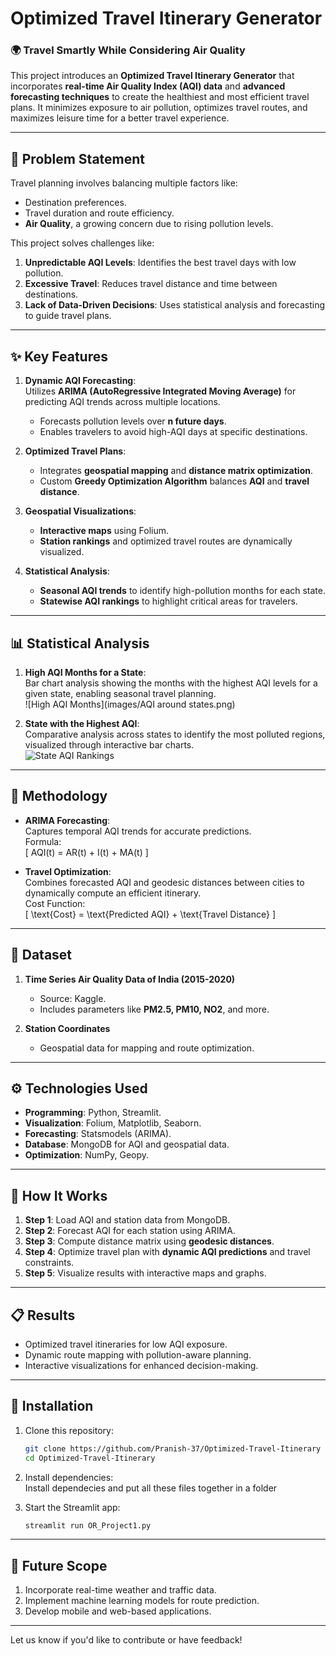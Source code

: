 # Optimized Travel Itinerary Generator

### 🌍 Travel Smartly While Considering Air Quality

This project introduces an **Optimized Travel Itinerary Generator** that incorporates **real-time Air Quality Index (AQI) data** and **advanced forecasting techniques** to create the healthiest and most efficient travel plans. It minimizes exposure to air pollution, optimizes travel routes, and maximizes leisure time for a better travel experience.

---

## 📌 Problem Statement
Travel planning involves balancing multiple factors like:
- Destination preferences.
- Travel duration and route efficiency.
- **Air Quality**, a growing concern due to rising pollution levels.

This project solves challenges like:
1. **Unpredictable AQI Levels**: Identifies the best travel days with low pollution.
2. **Excessive Travel**: Reduces travel distance and time between destinations.
3. **Lack of Data-Driven Decisions**: Uses statistical analysis and forecasting to guide travel plans.

---

## ✨ Key Features
1. **Dynamic AQI Forecasting**:  
   Utilizes **ARIMA (AutoRegressive Integrated Moving Average)** for predicting AQI trends across multiple locations.  
   - Forecasts pollution levels over **n future days**.
   - Enables travelers to avoid high-AQI days at specific destinations.

2. **Optimized Travel Plans**:  
   - Integrates **geospatial mapping** and **distance matrix optimization**.
   - Custom **Greedy Optimization Algorithm** balances **AQI** and **travel distance**.

3. **Geospatial Visualizations**:  
   - **Interactive maps** using Folium.
   - **Station rankings** and optimized travel routes are dynamically visualized.

4. **Statistical Analysis**:  
   - **Seasonal AQI trends** to identify high-pollution months for each state.
   - **Statewise AQI rankings** to highlight critical areas for travelers.

---

## 📊 Statistical Analysis
1. **High AQI Months for a State**:  
   Bar chart analysis showing the months with the highest AQI levels for a given state, enabling seasonal travel planning.  
   ![High AQI Months](images/AQI around states.png)

2. **State with the Highest AQI**:  
   Comparative analysis across states to identify the most polluted regions, visualized through interactive bar charts.  
   ![State AQI Rankings](images/state_aqi_ranking.png)

---

## 🔧 Methodology
- **ARIMA Forecasting**:  
  Captures temporal AQI trends for accurate predictions.  
  Formula:  
  \[
  AQI(t) = AR(t) + I(t) + MA(t)
  \]  

- **Travel Optimization**:  
  Combines forecasted AQI and geodesic distances between cities to dynamically compute an efficient itinerary.  
  Cost Function:  
  \[
  \text{Cost} = \text{Predicted AQI} + \text{Travel Distance}
  \]

---

## 📁 Dataset
1. **Time Series Air Quality Data of India (2015-2020)**  
   - Source: Kaggle.  
   - Includes parameters like **PM2.5, PM10, NO2**, and more.

2. **Station Coordinates**  
   - Geospatial data for mapping and route optimization.

---

## ⚙️ Technologies Used
- **Programming**: Python, Streamlit.  
- **Visualization**: Folium, Matplotlib, Seaborn.  
- **Forecasting**: Statsmodels (ARIMA).  
- **Database**: MongoDB for AQI and geospatial data.  
- **Optimization**: NumPy, Geopy.  

---

## 🔗 How It Works
1. **Step 1**: Load AQI and station data from MongoDB.  
2. **Step 2**: Forecast AQI for each station using ARIMA.  
3. **Step 3**: Compute distance matrix using **geodesic distances**.  
4. **Step 4**: Optimize travel plan with **dynamic AQI predictions** and travel constraints.  
5. **Step 5**: Visualize results with interactive maps and graphs.

---

## 📋 Results
- Optimized travel itineraries for low AQI exposure.
- Dynamic route mapping with pollution-aware planning.
- Interactive visualizations for enhanced decision-making.

---

## 🚀 Installation
1. Clone this repository:  
   ```bash
   git clone https://github.com/Pranish-37/Optimized-Travel-Itinerary
   cd Optimized-Travel-Itinerary
   ```

2. Install dependencies:  
  Install dependecies and put all these files together in a folder

3. Start the Streamlit app:  
   ```bash
   streamlit run OR_Project1.py
   ```

---

## 🌟 Future Scope
1. Incorporate real-time weather and traffic data.  
2. Implement machine learning models for route prediction.  
3. Develop mobile and web-based applications.

---

Let us know if you'd like to contribute or have feedback!




